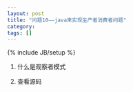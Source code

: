 ```yaml
---
layout: post
title: "问题10——java来实现生产者消费者问题"
category: 
tags: []
---
```

{% include JB/setup %}

1. 什么是观察者模式

2. 查看源码

&nbsp;